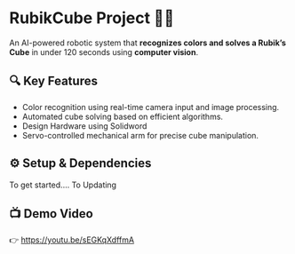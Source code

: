 # RubikCube Project 🤖🧩

An AI-powered robotic system that **recognizes colors and solves a Rubik’s Cube** in under 120 seconds using **computer vision**.

## 🔍 Key Features
- Color recognition using real-time camera input and image processing.
- Automated cube solving based on efficient algorithms.
- Design Hardware using Solidword
- Servo-controlled mechanical arm for precise cube manipulation.

## ⚙️ Setup & Dependencies
To get started....
To Updating

## 📺 Demo Video
👉 https://youtu.be/sEGKqXdffmA
